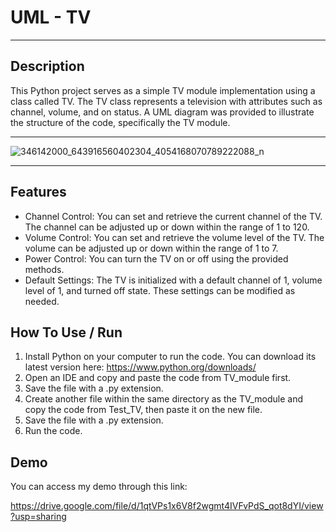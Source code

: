 # UML - TV
***
## Description

This Python project serves as a simple TV module implementation using a class called TV. The TV class represents a television with attributes such as channel, volume, and on status. A UML diagram was provided to illustrate the structure of the code, specifically the TV module.
***
![346142000_643916560402304_4054168070789222088_n](https://github.com/liabilitea/UML-TV/assets/130031065/fe68989b-8a33-444d-bfb2-b926bb80d5aa)
***

## Features

+ Channel Control: You can set and retrieve the current channel of the TV. The channel can be adjusted up or down within the range of 1 to 120.
+ Volume Control: You can set and retrieve the volume level of the TV. The volume can be adjusted up or down within the range of 1 to 7.
+ Power Control: You can turn the TV on or off using the provided methods.
+ Default Settings: The TV is initialized with a default channel of 1, volume level of 1, and turned off state. These settings can be modified as needed.

## How To Use / Run 

1. Install Python on your computer to run the code. You can download its latest version here: https://www.python.org/downloads/
2. Open an IDE and copy and paste the code from TV_module first.
3. Save the file with a .py extension.
4. Create another file within the same directory as the TV_module and copy the code from Test_TV, then paste it on the new file.
5. Save the file with a .py extension.
6. Run the code. 
    

## Demo

You can access my demo through this link:

https://drive.google.com/file/d/1qtVPs1x6V8f2wgmt4IVFvPdS_qot8dYI/view?usp=sharing
